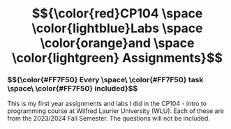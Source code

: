 
# $${\color{red}CP104 \space \color{lightblue}Labs \space \color{orange}and \space \color{lightgreen} Assignments}$$
### $${\color{#FF7F50} Every \space\ \color{#FF7F50} task \space\ \color{#FF7F50} included\}$$

This is my first year assignments and labs I did in the CP104 - intro to programming course at Wilfred Laurier University (WLU).
Each of these are from the 2023/2024 Fall Semester. The questions will not be included.


